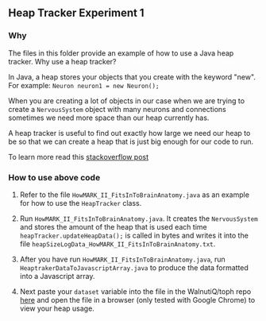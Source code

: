## Heap Tracker Experiment 1

### Why

The files in this folder provide an example of how to use 
a Java heap tracker. Why use a heap tracker?

In Java, a heap stores your objects that you create with
the keyword "new". For example: 
`Neuron neuron1 = new Neuron();`

When you are creating a lot of objects in our case when we are
trying to create a `NervousSystem` object with many neurons and
connections sometimes we need more space than our heap 
currently has. 

A heap tracker is useful to find out exactly how large we 
need our heap to be so that we can create a heap that is just
big enough for our code to run.

To learn more read this [stackoverflow post](http://stackoverflow.com/questions/79923/what-and-where-are-the-stack-and-heap)

### How to use above code

1. Refer to the file `HowMARK_II_FitsInToBrainAnatomy.java` as an example for
   how to use the `HeapTracker` class. 
   
2. Run `HowMARK_II_FitsInToBrainAnatomy.java`. It
   creates the `NervousSystem` and stores the amount of the heap that is used 
   each time `heapTracker.updateHeapData();` is called in bytes and writes it 
   into the file `heapSizeLogData_HowMARK_II_FitsInToBrainAnatomy.txt`. 
   
4. After you have run `HowMARK_II_FitsInToBrainAnatomy.java`, run 
   `HeaptrakerDataToJavascriptArray.java` to produce the data formatted into 
   a Javascript array. 
 
5. Next paste your `dataset` variable into the file in the WalnutiQ/toph
   repo [here](https://github.com/WalnutiQ/toph/blob/master/MARK_II/vision/experiment_1/generic_scatter_plot.js)
   and open the file in a browser (only tested with Google Chrome) to
   view your heap usage. 